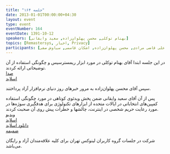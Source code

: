 ```yaml
---
title: "جلسه ۱۶۴"
date: 2013-01-01T00:00:00+04:30
layout: event
type: event
eventNumber: 164
eventDate: 1391-10-12
speakers: [بهنام توکلی, محسن پهلوان‌زاده, سعید وایقانی]
topics: [Remastersys, اخبار, Privacy]
participants: [بهنام توکلی کرمانی, محمد درویش, دانیال مهاجرانی, فرید دهقان, سید مجید عظیمی, علی علیزاده, شیوا شاهرخی, مهدی فتاحی, چالیست, فرهادیکس, صادق نقاش‌زاده, مصطفی نظری, اعظم کیماسی, رضا علیزاده مجد, حمید روحی, علی وحدانی, ناصر خلقی, علی سادات طلب, رضا حقیقی, سمانه شاه محمدی, مصطفی میرموسوی, محمد افاضاتی, سعید وایقانی, علی فارمد, سید احمد حسینی, مازیار سجودیان, علی قاضی مرادی, محسن پهلوان‌زاده, اشکان قاسمی, سیاوش صفی]
---
```

در این جلسه ابتدا آقای بهنام توکلی در مورد ابزار ریمسترسیس و چگونگی استفاده از آن توضیحاتی ارائه کردند.  
[صدا](https://archive.org/details/tehlug_164_remastersys_privacy)  
[اسلاید](/events/presentations/164/remastersys.pdf)

سپس آقای محسن پهلوان‌زاده به مرور خبرهای روز دنیای نرم‌افزار آزاد پرداختند.

پس از آن آقای سعید وایقانی ضمن پخش ویدئوی کوتاهی در مورد چگونگی استفاده کمپین‌های انتخاباتی در ایالات متحده از ابزارهای تکنولوژی برای هدفگیری سوژه‌ها در مورد رعایت حریم شخصی در اینترنت، چالشها و خطرات پیش روی آن صحبت کردند.  
[ویدیو](https://archive.org/details/tehlug_164_one_to_one_targeting)  
[اسلاید](/events/presentations/164/privacy)  
[دانلود اسلاید](/events/presentations/164/privacy.tar.gz)  
[ضمیمه](/events/presentations/164/privacy_ao.pdf)

شرکت در جلسات گروه کاربران لینوکس تهران برای کلیه علاقه‌مندان آزاد و رایگان می‌باشد.